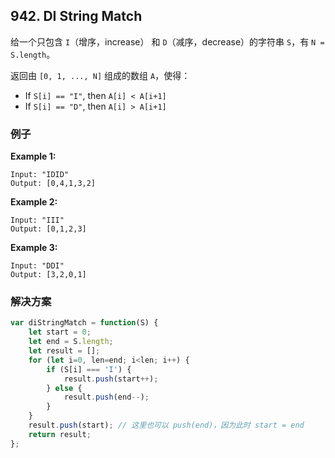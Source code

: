 ## 942. DI String Match

给一个只包含 `I`（增序，increase） 和 `D`（减序，decrease）的字符串 `S`，有 `N = S.length`。

返回由 `[0, 1, ..., N]` 组成的数组 `A`，使得：

- If `S[i] == "I"`, then `A[i] < A[i+1]`
- If `S[i] == "D"`, then `A[i] > A[i+1]`



### 例子

**Example 1:**

```
Input: "IDID"
Output: [0,4,1,3,2]
```

**Example 2:**

```
Input: "III"
Output: [0,1,2,3]
```

**Example 3:**

```
Input: "DDI"
Output: [3,2,0,1]
```



### 解决方案

```js
var diStringMatch = function(S) {
    let start = 0;
    let end = S.length;
    let result = [];
    for (let i=0, len=end; i<len; i++) {
        if (S[i] === 'I') {
            result.push(start++);
        } else {
            result.push(end--);
        }
    }
    result.push(start); // 这里也可以 push(end)，因为此时 start = end
    return result;
};
```

